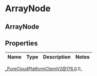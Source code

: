 # ArrayNode

## ArrayNode

## Properties

|Name | Type | Description | Notes|
|------------ | ------------- | ------------- | -------------|



_PureCloudPlatformClientV2@176.0.0_
